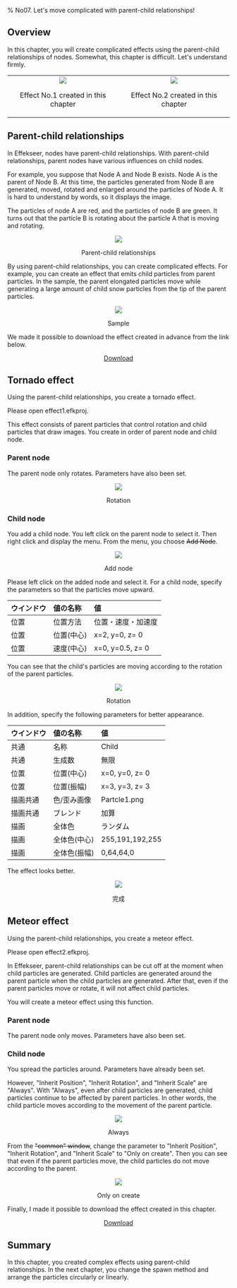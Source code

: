 ﻿% No07. Let's move complicated with parent-child relationships!

<div class="main">

## Overview

In this chapter, you will create complicated effects using the parent-child relationships of nodes.
Somewhat, this chapter is difficult. Let's understand firmly.

<div align="center">
<table>
<tr>

<td>
<div align="center">
<img src="../../img/Tutorial/07_effect1.gif">
<p>Effect No.1 created in this chapter</p>
</div>
</td>
<td>
<div align="center">
<img src="../../img/Tutorial/07_effect2.gif">
<p>Effect No.2 created in this chapter</p>
</div>
</td>

</tr>
</table>
</div>

## Parent-child relationships

In Effekseer, nodes have parent-child relationships.
With parent-child relationships, parent nodes have various influences on child nodes.

For example, you suppose that Node A and Node B exists. Node A is the parent of Node B.
At this time, the particles generated from Node B are generated, moved, rotated and enlarged around the particles of Node A.
It is hard to understand by words, so it displays the image.

The particles of node A are red, and the particles of node B are green.
It turns out that the particle B is rotating about the particle A that is moving and rotating.

<div align="center">
<img src="../../img/Tutorial/07_parent.gif">
<p>Parent-child relationships</p>
</div>

By using parent-child relationships, you can create complicated effects.
For example, you can create an effect that emits child particles from parent particles.
In the sample, the parent elongated particles move while generating a large amount of child snow particles from the tip of the parent  particles.

<div align="center">
<img src="../../img/Tutorial/07_sample.gif">
<p>Sample</p>
</div>

<p>We made it possible to download the effect created in advance from the link below.</p>
<div align="center">
<p><a href = "../../Sample/07_01_Sample.zip">Download</a></p>
</div>

## Tornado effect

Using the parent-child relationships, you create a tornado effect.

Please open effect1.efkproj.

This effect consists of parent particles that control rotation and child particles that draw images.
You create in order of parent node and child node.

### Parent node

The parent node only rotates. Parameters have also been set.

<div align="center">
<img src="../../img/Tutorial/07_effect1_rotate1.gif">
<p>Rotation</p>
</div>

### Child node

You add a child node.
You left click on the parent node to select it.
Then right click and display the menu.
From the menu, you choose <s>Add Node</s>.

<div align="center">
<img src="../../img/Tutorial/07_addnode_ja.png">
<p>Add node</p>
</div>

Please left click on the added node and select it.
For a child node, specify the parameters so that the particles move upward.

|ウインドウ|値の名称|値|
|:----|:----|:----|
|位置|位置方法|位置・速度・加速度|
|位置|位置(中心)|x=2, y=0, z= 0|
|位置|速度(中心)|x=0, y=0.5, z= 0|

You can see that the child's particles are moving according to the rotation of the parent particles.

<div align="center">
<img src="../../img/Tutorial/07_effect1_rotate2.gif">
<p>Rotation</p>
</div>

In addition, specify the following parameters for better appearance.

|ウインドウ|値の名称|値|
|:----|:----|:----|
|共通|名称|Child|
|共通|生成数|無限|
|位置|位置(中心)|x=0, y=0, z= 0|
|位置|位置(振幅)|x=3, y=3, z= 3|
|描画共通|色/歪み画像|Partcle1.png|
|描画共通|ブレンド|加算|
|描画|全体色|ランダム|
|描画|全体色(中心)|255,191,192,255|
|描画|全体色(振幅)|0,64,64,0|

The effect looks better.

<div align="center">
<img src="../../img/Tutorial/07_effect1.gif">
<p>完成</p>
</div>

## Meteor effect

Using the parent-child relationships, you create a meteor effect.

Please open effect2.efkproj.

In Effekseer, parent-child relationships can be cut off at the moment when child particles are generated.
Child particles are generated around the parent particle when the child particles are generated.
After that, even if the parent particles move or rotate, it will not affect child particles.

You will create a meteor effect using this function.

### Parent node

The parent node only moves. Parameters have also been set.

### Child node

You spread the particles around. Parameters have already been set.

However, "Inherit Position", "Inherit Rotation", and "Inherit Scale" are "Always".
With "Always", even after child particles are generated, child particles continue to be affected by parent particles.
In other words, the child particle moves according to the movement of the parent particle.

<div align="center">
<img src="../../img/Tutorial/07_effect2_always.gif">
<p>Always</p>
</div>

From the <s>"common" window</s>, change the parameter to "Inherit Position", "Inherit Rotation", and "Inherit Scale" to "Only on create".
Then you can see that even if the parent particles move, the child particles do not move according to the parent.

<div align="center">
<img src="../../img/Tutorial/07_effect2.gif">
<p>Only on create</p>
</div>

Finally, I made it possible to download the effect created in this chapter.

<div align="center">
<a href = "../../Sample/07_02_Sample.zip">Download</a>
</div>

## Summary

In this chapter, you created complex effects using parent-child relationships.
In the next chapter, you change the spawn method and arrange the particles circularly or linearly.

</div>